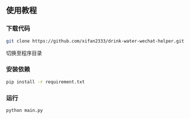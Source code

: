 ## 使用教程

### 下载代码

```bash
git clone https://github.com/xifan2333/drink-water-wechat-helper.git
```
切换至程序目录

### 安装依赖

```bash
pip install -r requirement.txt
```

### 运行

```bash
python main.py
```